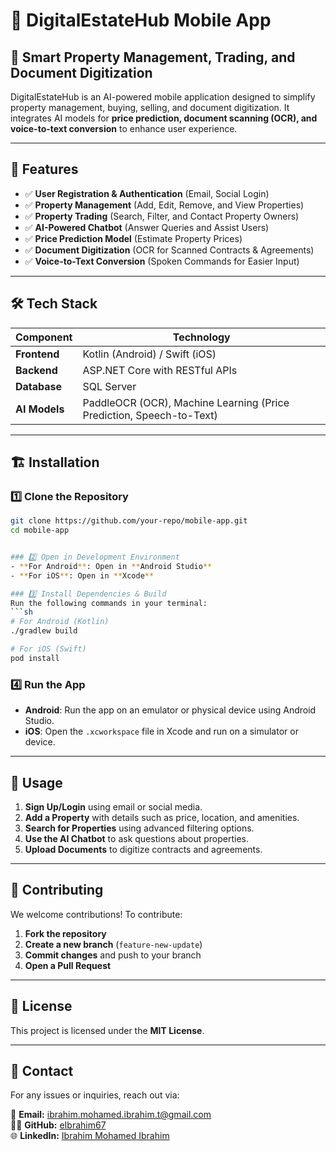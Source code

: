 # 📱 DigitalEstateHub Mobile App  

## 🏡 Smart Property Management, Trading, and Document Digitization  

DigitalEstateHub is an AI-powered mobile application designed to simplify property management, buying, selling, and document digitization. It integrates AI models for **price prediction, document scanning (OCR), and voice-to-text conversion** to enhance user experience.

---

## 🚀 Features  

- ✅ **User Registration & Authentication** (Email, Social Login)  
- ✅ **Property Management** (Add, Edit, Remove, and View Properties)  
- ✅ **Property Trading** (Search, Filter, and Contact Property Owners)  
- ✅ **AI-Powered Chatbot** (Answer Queries and Assist Users)  
- ✅ **Price Prediction Model** (Estimate Property Prices)  
- ✅ **Document Digitization** (OCR for Scanned Contracts & Agreements)  
- ✅ **Voice-to-Text Conversion** (Spoken Commands for Easier Input)  

---

## 🛠️ Tech Stack  

| Component     | Technology |
|--------------|------------|
| **Frontend**  | Kotlin (Android) / Swift (iOS) |
| **Backend**   | ASP.NET Core with RESTful APIs |
| **Database**  | SQL Server |
| **AI Models** | PaddleOCR (OCR), Machine Learning (Price Prediction, Speech-to-Text) |

---

## 🏗️ Installation  

### 1️⃣ Clone the Repository  
```sh
git clone https://github.com/your-repo/mobile-app.git
cd mobile-app


### 2️⃣ Open in Development Environment  
- **For Android**: Open in **Android Studio**  
- **For iOS**: Open in **Xcode**  

### 3️⃣ Install Dependencies & Build  
Run the following commands in your terminal:  
```sh
# For Android (Kotlin)
./gradlew build

# For iOS (Swift)
pod install
```

### 4️⃣ Run the App  
- **Android**: Run the app on an emulator or physical device using Android Studio.  
- **iOS**: Open the `.xcworkspace` file in Xcode and run on a simulator or device.  

---

## 📖 Usage  

1. **Sign Up/Login** using email or social media.  
2. **Add a Property** with details such as price, location, and amenities.  
3. **Search for Properties** using advanced filtering options.  
4. **Use the AI Chatbot** to ask questions about properties.  
5. **Upload Documents** to digitize contracts and agreements.  

---

## 🤝 Contributing  

We welcome contributions! To contribute:  

1. **Fork the repository**  
2. **Create a new branch** (`feature-new-update`)  
3. **Commit changes** and push to your branch  
4. **Open a Pull Request**  

---

## 📜 License  

This project is licensed under the **MIT License**.  

---

## 📩 Contact  

For any issues or inquiries, reach out via:  

📧 **Email:** [ibrahim.mohamed.ibrahim.t@gmail.com](mailto:ibrahim.mohamed.ibrahim.t@gmail.com)  
👨‍💻 **GitHub:** [eIbrahim67](https://github.com/eIbrahim67)  
🌐 **LinkedIn:** [Ibrahim Mohamed Ibrahim](https://www.linkedin.com/in/eibrahim67)  
